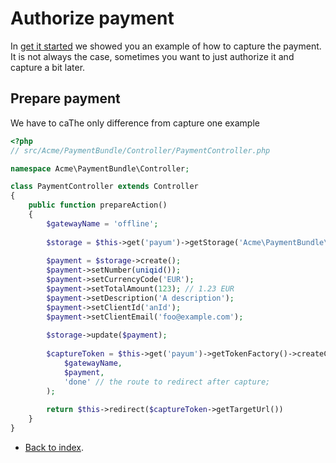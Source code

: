 # Authorize payment

In [get it started](get-it-started.md) we showed you an example of how to capture the payment. 
It is not always the case, sometimes you want to just authorize it and capture a bit later.
   
## Prepare payment

We have to caThe only difference from capture one example 

```php
<?php
// src/Acme/PaymentBundle/Controller/PaymentController.php

namespace Acme\PaymentBundle\Controller;

class PaymentController extends Controller 
{
    public function prepareAction() 
    {
        $gatewayName = 'offline';
        
        $storage = $this->get('payum')->getStorage('Acme\PaymentBundle\Entity\Payment');
        
        $payment = $storage->create();
        $payment->setNumber(uniqid());
        $payment->setCurrencyCode('EUR');
        $payment->setTotalAmount(123); // 1.23 EUR
        $payment->setDescription('A description');
        $payment->setClientId('anId');
        $payment->setClientEmail('foo@example.com');
        
        $storage->update($payment);
        
        $captureToken = $this->get('payum')->getTokenFactory()->createCaptureToken(
            $gatewayName, 
            $payment, 
            'done' // the route to redirect after capture;
        );
        
        return $this->redirect($captureToken->getTargetUrl())    
    }
}
```

* [Back to index](../index.md).